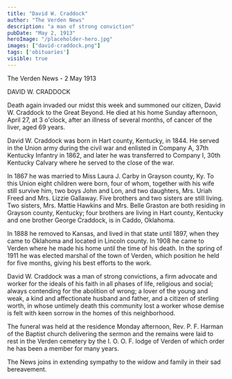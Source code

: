 ```yaml
---
title: "David W. Craddock"
author: "The Verden News"
description: "a man of strong conviction"
pubDate: "May 2, 1913"
heroImage: "/placeholder-hero.jpg"
images: ["david-craddock.png"]
tags: ['obituaries']
visible: true
---
```

The Verden News - 2 May 1913

DAVID W. CRADDOCK

Death again invaded our midst this week and summoned our citizen, David W. Craddock to the Great Beyond. He died at his home Sunday afternoon, April 27, at 3 o'clock, after an illness of several months, of cancer of the liver, aged 69 years.

David W. Craddock was born in Hart county, Kentucky, in 1844. He served in the Union army during the civil war and enlisted in Company A, 37th Kentucky Infantry in 1862, and later he was transferred to Company I, 30th Kentucky Calvary where he served to the close of the war.

In 1867 he was married to Miss Laura J. Carby in Grayson county, Ky. To this Union eight children were born, four of whom, together with his wife still survive him, two boys John and Lon, and two daughters, Mrs. Uriah Freed and Mrs. Lizzie Gallaway. Five brothers and two sisters are still living. Two sisters, Mrs. Mattie Hawkins and Mrs. Belle Graston are both residing in Grayson county, Kentucky; four brothers are living in Hart county, Kentucky and one brother George Craddock, is in Caddo, Oklahoma.

In 1888 he removed to Kansas, and lived in that state until 1897, when they came to Oklahoma and located in Lincoln county. In 1908 he came to Verden where he made his home until the time of his death. In the spring of 1911 he was elected marshal of the town of Verden, which position he held for five months, giving his best efforts to the work.

David W. Craddock was a man of strong convictions, a firm advocate and worker for the ideals of his faith in all phases of life, religious and social; always contending for the abolition of wrong; a lover of the young and weak, a kind and affectionate husband and father, and a citizen of sterling worth, in whose untimely death this community lost a worker whose demise is felt with keen sorrow in the homes of this neighborhood.

The funeral was held at the residence Monday afternoon, Rev. P. F. Harman of the Baptist church delivering the sermon and the remains were laid to rest in the Verden cemetery by the I. O. O. F. lodge of Verden of which order he has been a member for many years.

The News joins in extending sympathy to the widow and family in their sad bereavement.
